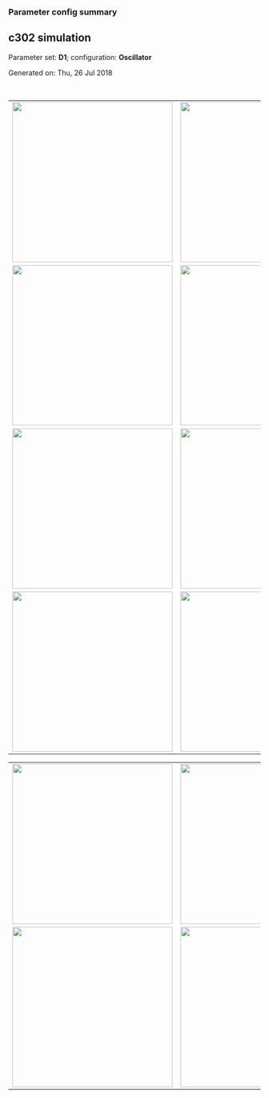 ### Parameter config summary 
<h2>c302 simulation</h2>
<p>Parameter set: <b>D1</b>; configuration: <b>Oscillator</b></p>
<p>Generated on: Thu, 26 Jul 2018</p><br/>
<table>

<tr>
  <td><a href="images/neurons_D1_Oscillator.png"><img alt=" " src="images/neurons_D1_Oscillator.png" height="320"/></a></td>
  <td><a href="images/traces_neuron_Oscillator_D1.png"><img alt=" " src="images/traces_neuron_Oscillator_D1.png" height="320"/></a></td>
</tr>

<tr>
  <td><a href="images/neuron_activity_D1_Oscillator.png"><img alt=" " src="images/neuron_activity_D1_Oscillator.png" height="320"/></a></td>
  <td><a href="images/traces_neuron_activity_Oscillator_D1.png"><img alt=" " src="images/traces_neuron_activity_Oscillator_D1.png" height="320"/></a></td>
</tr>

<tr>
  <td><a href="images/muscles_D1_Oscillator.png"><img alt=" " src="images/muscles_D1_Oscillator.png" height="320"/></a></td>
  <td><a href="images/traces_muscles_Oscillator_D1.png"><img alt=" " src="images/traces_muscles_Oscillator_D1.png" height="320"/></a></td>
</tr>

<tr>
  <td><a href="images/muscle_activity_D1_Oscillator.png"><img alt=" " src="images/muscle_activity_D1_Oscillator.png" height="320"/></a></td>
  <td><a href="images/traces_muscles_activity_Oscillator_D1.png"><img alt=" " src="images/traces_muscles_activity_Oscillator_D1.png" height="320"/></a></td>
</tr>
</table>
<table>

<tr><td><a href="images/c302_D1_Oscillator_exc_to_neurons.png"><img alt=" " src="images/c302_D1_Oscillator_exc_to_neurons.png" height="320"/></a></td>

  <td><a href="images/c302_D1_Oscillator_inh_to_neurons.png"><img alt=" " src="images/c302_D1_Oscillator_inh_to_neurons.png" height="320"/></a></td>

  <td><a href="images/c302_D1_Oscillator_elec_neurons_neurons.png"><img alt=" " src="images/c302_D1_Oscillator_elec_neurons_neurons.png" height="320"/></a></td></tr>

<tr><td><a href="images/c302_D1_Oscillator_exc_to_muscles.png"><img alt=" " src="images/c302_D1_Oscillator_exc_to_muscles.png" height="320"/></a></td>

  <td><a href="images/c302_D1_Oscillator_inh_to_muscles.png"><img alt=" " src="images/c302_D1_Oscillator_inh_to_muscles.png" height="320"/></a></td></tr>
</table>
